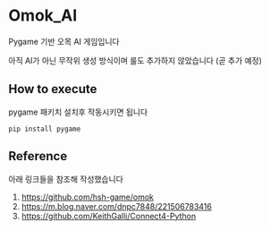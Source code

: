 # Omok_AI
Pygame 기반 오목 AI 게임입니다

아직 AI가 아닌 무작위 생성 방식이며 룰도 추가하지 않았습니다
(곧 추가 예정)

## How to execute
pygame 패키치 설치후 작동시키면 됩니다

    pip install pygame

## Reference
아래 링크들을 참조해 작성했습니다
1. https://github.com/hsh-game/omok
2. https://m.blog.naver.com/dnpc7848/221506783416
3. https://github.com/KeithGalli/Connect4-Python
